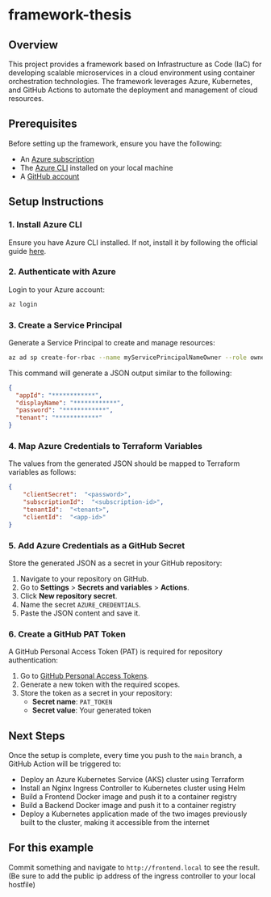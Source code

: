 # framework-thesis

## Overview
This project provides a framework based on Infrastructure as Code (IaC) for developing scalable microservices in a cloud environment using container orchestration technologies. The framework leverages Azure, Kubernetes, and GitHub Actions to automate the deployment and management of cloud resources.

## Prerequisites
Before setting up the framework, ensure you have the following:
- An [Azure subscription](https://azure.microsoft.com/en-us/free/)
- The [Azure CLI](https://learn.microsoft.com/en-us/cli/azure/install-azure-cli) installed on your local machine
- A [GitHub account](https://github.com/)

## Setup Instructions
### 1. Install Azure CLI
Ensure you have Azure CLI installed. If not, install it by following the official guide [here](https://learn.microsoft.com/en-us/cli/azure/install-azure-cli).

### 2. Authenticate with Azure
Login to your Azure account:
```sh
az login
```

### 3. Create a Service Principal
Generate a Service Principal to create and manage resources:
```sh
az ad sp create-for-rbac --name myServicePrincipalNameOwner --role owner --scopes /subscriptions/<subscription-id>
```
This command will generate a JSON output similar to the following:
```json
{
  "appId": "************",
  "displayName": "************",
  "password": "************",
  "tenant": "************"
}
```

### 4. Map Azure Credentials to Terraform Variables
The values from the generated JSON should be mapped to Terraform variables as follows:
```json
{
    "clientSecret":  "<password>",
    "subscriptionId":  "<subscription-id>",
    "tenantId":  "<tenant>",
    "clientId":  "<app-id>"
}
```

### 5. Add Azure Credentials as a GitHub Secret
Store the generated JSON as a secret in your GitHub repository:
1. Navigate to your repository on GitHub.
2. Go to **Settings** > **Secrets and variables** > **Actions**.
3. Click **New repository secret**.
4. Name the secret `AZURE_CREDENTIALS`.
5. Paste the JSON content and save it.

### 6. Create a GitHub PAT Token
A GitHub Personal Access Token (PAT) is required for repository authentication:
1. Go to [GitHub Personal Access Tokens](https://github.com/settings/tokens).
2. Generate a new token with the required scopes.
3. Store the token as a secret in your repository:
   - **Secret name**: `PAT_TOKEN`
   - **Secret value**: Your generated token

## Next Steps
Once the setup is complete, every time you push to the `main` branch, a GitHub Action will be triggered to:
- Deploy an Azure Kubernetes Service (AKS) cluster using Terraform
- Install an Nginx Ingress Controller to Kubernetes cluster using Helm
- Build a Frontend Docker image and push it to a container registry
- Build a Backend Docker image and push it to a container registry
- Deploy a Kubernetes application made of the two images previously built to the cluster, making it accessible from the internet

## For this example

Commit something and navigate to ``http://frontend.local`` to see the result. 
(Be sure to add the public ip address of the ingress controller to your local hostfile)
